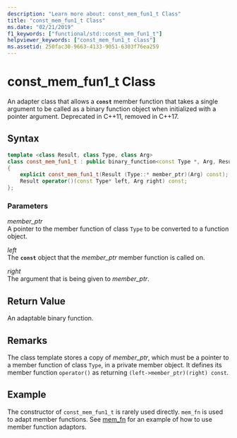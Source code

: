 ```yaml
---
description: "Learn more about: const_mem_fun1_t Class"
title: "const_mem_fun1_t Class"
ms.date: "02/21/2019"
f1_keywords: ["functional/std::const_mem_fun1_t"]
helpviewer_keywords: ["const_mem_fun1_t class"]
ms.assetid: 250fac30-9663-4133-9051-6303f76ea259
---
```

# const_mem_fun1_t Class

An adapter class that allows a **`const`** member function that takes a single argument to be called as a binary function object when initialized with a pointer argument. Deprecated in C++11, removed in C++17.

## Syntax

```cpp
template <class Result, class Type, class Arg>
class const_mem_fun1_t : public binary_function<const Type *, Arg, Result>
{
    explicit const_mem_fun1_t(Result (Type::* member_ptr)(Arg) const);
    Result operator()(const Type* left, Arg right) const;
};
```

### Parameters

*member_ptr*\
A pointer to the member function of class `Type` to be converted to a function object.

*left*\
The **`const`** object that the *member_ptr* member function is called on.

*right*\
The argument that is being given to *member_ptr*.

## Return Value

An adaptable binary function.

## Remarks

The class template stores a copy of *member_ptr*, which must be a pointer to a member function of class `Type`, in a private member object. It defines its member function `operator()` as returning `(left->member_ptr)(right) const`.

## Example

The constructor of `const_mem_fun1_t` is rarely used directly. `mem_fn` is used to adapt member functions. See [mem_fn](../standard-library/functional-functions.md#mem_fn) for an example of how to use member function adaptors.
